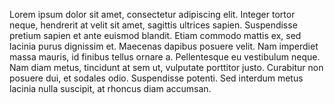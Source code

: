 Lorem ipsum dolor sit amet, consectetur adipiscing elit. Integer tortor neque, hendrerit at velit sit amet, sagittis ultrices sapien. Suspendisse pretium sapien et ante euismod blandit. Etiam commodo mattis ex, sed lacinia purus dignissim et. Maecenas dapibus posuere velit. Nam imperdiet massa mauris, id finibus tellus ornare a. Pellentesque eu vestibulum neque. Nam diam metus, tincidunt at sem ut, vulputate porttitor justo. Curabitur non posuere dui, et sodales odio. Suspendisse potenti. Sed interdum metus lacinia nulla suscipit, at rhoncus diam accumsan.